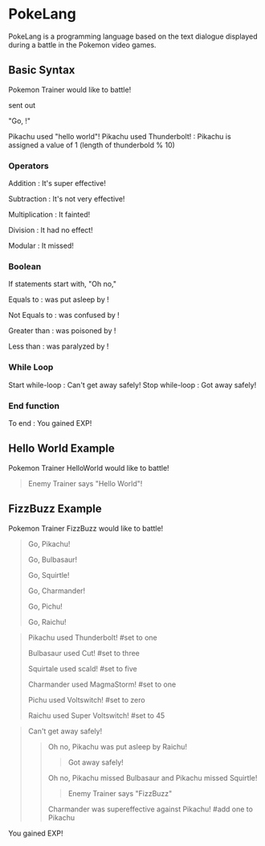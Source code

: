 # PokeLang
PokeLang is a programming language based on the text dialogue displayed during a battle in the Pokemon video games.  

## Basic Syntax


Pokemon Trainer <Function Name> would like to battle!
  
<trainer name> sent out <pokemon name>
  
"Go, <name>!"
  
Pikachu used "hello world"!
Pikachu used Thunderbolt! : Pikachu is assigned a value of 1 (length of thunderbold % 10)


### Operators
Addition : It's super effective!

Subtraction : It's not very effective! 

Multiplication : It fainted! 

Division : It had no effect! 

Modular : It missed!


### Boolean
If statements start with, "Oh no,"

Equals to : <pokemon1> was put asleep by <pokemon2>!
  
Not Equals to : <pokemon1> was confused by <pokemon2>!
  
Greater than : <pokemon1> was poisoned by <pokemon2>!
  
Less than : <pokemon1> was paralyzed by <pokemon2>!


### While Loop
Start while-loop : Can't get away safely!
Stop while-loop : Got away safely!


### End function
To end : You gained EXP!


## Hello World Example
Pokemon Trainer HelloWorld would like to battle!
  
> Enemy Trainer says "Hello World"!
  
  
## FizzBuzz Example
Pokemon Trainer FizzBuzz would like to battle!

>  Go, Pikachu!
>  
>  Go, Bulbasaur!
>  
>  Go, Squirtle!
>  
>  Go, Charmander!
>  
>  Go, Pichu!
>  
>  Go, Raichu!
>  
  
  
>  Pikachu used Thunderbolt!                           #set to one
>  
>  Bulbasaur used Cut!                                 #set to three
>  
>  Squirtale used scald!                               #set to five
>  
>  Charmander used MagmaStorm!                         #set to one
>  
>  Pichu used Voltswitch!                              #set to zero
>  
>  Raichu used Super Voltswitch!                       #set to 45
  
  
> Can't get away safely!  
> 
>> Oh no, Pikachu was put asleep by Raichu!
>> 
>>> Got away safely!
>>> 
>> Oh no, Pikachu missed Bulbasaur and Pikachu missed Squirtle!  
>> 
>>> Enemy Trainer says "FizzBuzz"           
>>> 
>>  Charmander was supereffective against Pikachu!      #add one to Pikachu
>>  
You gained EXP!
  
  
  
  
  
  
  
  
  




